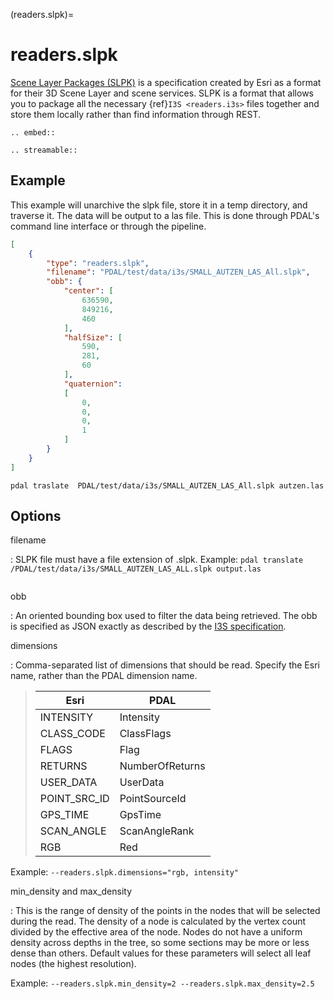 (readers.slpk)=

# readers.slpk

[Scene Layer Packages (SLPK)] is a specification created by Esri as a format
for their 3D Scene Layer and scene services. SLPK is a format that allows you
to package all the necessary {ref}`I3S <readers.i3s>` files together and store them locally rather
than find information through REST.

```{eval-rst}
.. embed::
```

```{eval-rst}
.. streamable::

```

## Example

This example will unarchive the slpk file, store it in a temp directory,
and traverse it. The data will be output to a las file. This is done
through PDAL's command line interface or through the pipeline.

```json
[
    {
        "type": "readers.slpk",
        "filename": "PDAL/test/data/i3s/SMALL_AUTZEN_LAS_All.slpk",
        "obb": {
            "center": [
                636590,
                849216,
                460
            ],
            "halfSize": [
                590,
                281,
                60
            ],
            "quaternion":
            [
                0,
                0,
                0,
                1
            ]
        }
    }
]
```

```
pdal traslate  PDAL/test/data/i3s/SMALL_AUTZEN_LAS_All.slpk autzen.las
```

## Options

filename

: SLPK file must have a file extension of .slpk.
  Example: `pdal translate /PDAL/test/data/i3s/SMALL_AUTZEN_LAS_ALL.slpk output.las`

```{include} reader_opts.md
```

obb

: An oriented bounding box used to filter the data being retrieved.  The obb
  is specified as JSON exactly as described by the [I3S specification].

dimensions

: Comma-separated list of dimensions that should be read.  Specify the
  Esri name, rather than the PDAL dimension name.

  > | Esri         | PDAL            |
  > | ------------ | --------------- |
  > | INTENSITY    | Intensity       |
  > | CLASS_CODE   | ClassFlags      |
  > | FLAGS        | Flag            |
  > | RETURNS      | NumberOfReturns |
  > | USER_DATA    | UserData        |
  > | POINT_SRC_ID | PointSourceId   |
  > | GPS_TIME     | GpsTime         |
  > | SCAN_ANGLE   | ScanAngleRank   |
  > | RGB          | Red             |

  Example: `--readers.slpk.dimensions="rgb, intensity"`

min_density and max_density

: This is the range of density of the points in the nodes that will
  be selected during the read. The density of a node is calculated by
  the vertex count divided by the effective area of the node. Nodes do
  not have a uniform density across depths in the tree, so some sections
  may be more or less dense than others. Default values for these
  parameters will select all leaf nodes (the highest resolution).

  Example: `--readers.slpk.min_density=2 --readers.slpk.max_density=2.5`

[i3s specification]: https://github.com/Esri/i3s-spec/blob/master/docs/2.0/obb.cmn.md
[scene layer packages (slpk)]: https://github.com/Esri/i3s-spec/blob/master/format/Indexed%203d%20Scene%20Layer%20Format%20Specification.md#_8_1
